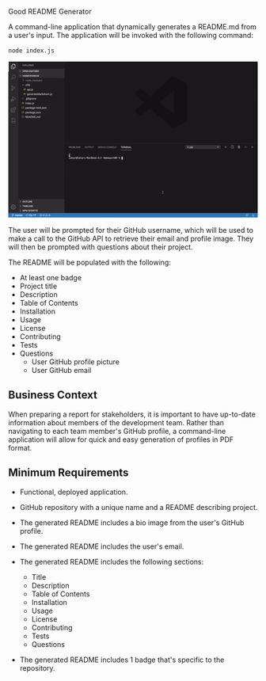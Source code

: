 Good README Generator

A command-line application that dynamically generates a README.md from a user's input. The application will be invoked with the following command:

```sh
node index.js
```

![](./execution.gif)

The user will be prompted for their GitHub username, which will be used to make a call to the GitHub API to retrieve their email and profile image. They will then be prompted with questions about their project.

The README will be populated with the following:

* At least one badge
* Project title
* Description
* Table of Contents
* Installation
* Usage
* License
* Contributing
* Tests
* Questions
  * User GitHub profile picture
  * User GitHub email

## Business Context

When preparing a report for stakeholders, it is important to have up-to-date information about members of the development team. Rather than navigating to each team member's GitHub profile, a command-line application will allow for quick and easy generation of profiles in PDF format.

## Minimum Requirements

* Functional, deployed application.

* GitHub repository with a unique name and a README describing project.

* The generated README includes a bio image from the user's GitHub profile.

* The generated README includes the user's email.

* The generated README includes the following sections: 
  * Title
  * Description
  * Table of Contents
  * Installation
  * Usage
  * License
  * Contributing
  * Tests
  * Questions

* The generated README includes 1 badge that's specific to the repository.
